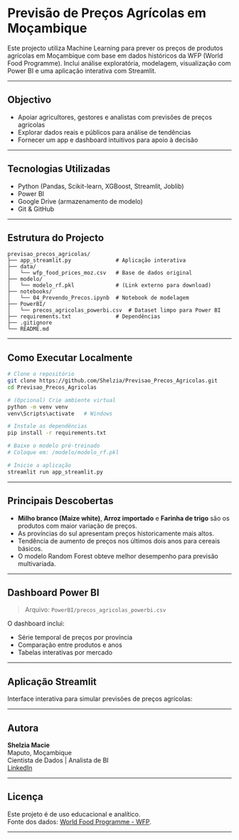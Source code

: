
# Previsão de Preços Agrícolas em Moçambique

Este projecto utiliza Machine Learning para prever os preços de produtos agrícolas em Moçambique com base em dados históricos da WFP (World Food Programme). Inclui análise exploratória, modelagem, visualização com Power BI e uma aplicação interativa com Streamlit.

---

## Objectivo

- Apoiar agricultores, gestores e analistas com previsões de preços agrícolas
- Explorar dados reais e públicos para análise de tendências
- Fornecer um app e dashboard intuitivos para apoio à decisão

---

## Tecnologias Utilizadas

- Python (Pandas, Scikit-learn, XGBoost, Streamlit, Joblib)
- Power BI
- Google Drive (armazenamento de modelo)
- Git & GitHub

---

## Estrutura do Projecto

```
previsao_precos_agricolas/
├── app_streamlit.py              # Aplicação interativa
├── data/
│   └── wfp_food_prices_moz.csv   # Base de dados original
├── modelo/
│   └── modelo_rf.pkl             # (Link externo para download)
├── notebooks/
│   └── 04_Prevendo_Precos.ipynb  # Notebook de modelagem
├── PowerBI/
│   └── precos_agricolas_powerbi.csv  # Dataset limpo para Power BI
├── requirements.txt              # Dependências
├── .gitignore
└── README.md
```

---

## Como Executar Localmente

```bash
# Clone o repositório
git clone https://github.com/Shelzia/Previsao_Precos_Agricolas.git
cd Previsao_Precos_Agricolas

# (Opcional) Crie ambiente virtual
python -m venv venv
venv\Scripts\activate   # Windows

# Instale as dependências
pip install -r requirements.txt

# Baixe o modelo pré-treinado
# Coloque em: /modelo/modelo_rf.pkl

# Inicie a aplicação
streamlit run app_streamlit.py
```

---

## Principais Descobertas

- **Milho branco (Maize white)**, **Arroz importado** e **Farinha de trigo** são os produtos com maior variação de preços.
- As províncias do sul apresentam preços historicamente mais altos.
- Tendência de aumento de preços nos últimos dois anos para cereais básicos.
- O modelo Random Forest obteve melhor desempenho para previsão multivariada.

---

## Dashboard Power BI

> Arquivo: `PowerBI/precos_agricolas_powerbi.csv`

O dashboard inclui:

- Série temporal de preços por província
- Comparação entre produtos e anos
- Tabelas interativas por mercado

---

## Aplicação Streamlit

Interface interativa para simular previsões de preços agrícolas:

---

## Autora

**Shelzia Macie**  
Maputo, Moçambique  
Cientista de Dados | Analista de BI  
[LinkedIn](https://www.linkedin.com/in/shelzia-macie)

---

## Licença

Este projeto é de uso educacional e analítico.  
Fonte dos dados: [World Food Programme - WFP](https://data.humdata.org/dataset/wfp-food-prices-for-mozambique).

---
